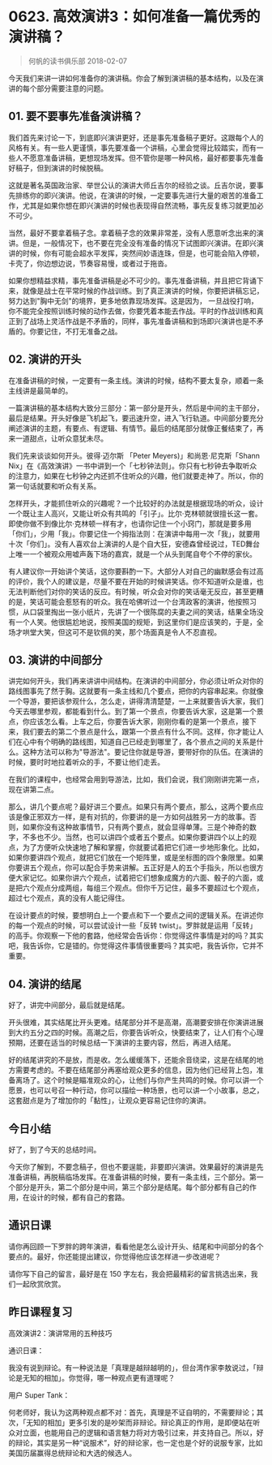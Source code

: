 # 0623. 高效演讲3：如何准备一篇优秀的演讲稿？
> 何帆的读书俱乐部
2018-02-07

今天我们来讲一讲如何准备你的演讲稿。你会了解到演讲稿的基本结构，以及在演讲的每个部分需要注意的问题。

## 01. 要不要事先准备演讲稿？

我们首先来讨论一下，到底即兴演讲更好，还是事先准备稿子更好。这跟每个人的风格有关。有一些人更谨慎，事先要准备一个讲稿，心里会觉得比较踏实，而有一些人不愿意准备讲稿，更想现场发挥。但不管你是哪一种风格，最好都要事先准备好稿子，但到演讲的时候脱稿。

这就是著名英国政治家、举世公认的演讲大师丘吉尔的经验之谈。丘吉尔说，要事先排练你的即兴演讲。他说，在演讲的时候，一定要事先进行大量的艰苦的准备工作，尤其是如果你想在即兴演讲的时候也表现得自然流畅，事先反复练习就更加必不可少。

当然，最好不要拿着稿子念。拿着稿子念的效果非常差，没有人愿意听念出来的演讲。但是，一般情况下，也不要在完全没有准备的情况下试图即兴演讲。在即兴演讲的时候，你有可能会超水平发挥，突然间妙语连珠，但是，也可能会陷入停顿，卡壳了，你边想边说，节奏容易慢，或者过于拖沓。

如果你想精益求精，事先准备讲稿是必不可少的。事先准备讲稿，并且把它背诵下来，就像是战士在平常时候的作战训练。到了真正演讲的时候，你要把讲稿忘记，努力达到"胸中无剑"的境界，更多地依靠现场发挥。这是因为， 一旦战役打响，你不能完全按照训练时候的动作去做，你要凭着本能去作战。平时的作战训练和真正到了战场上灵活作战是不矛盾的，同样，事先准备讲稿和到场即兴演讲也是不矛盾的。你要记住，不打无准备之战。

## 02. 演讲的开头

在准备讲稿的时候，一定要有一条主线。演讲的时候，结构不要太复杂，顺着一条主线讲是最简单的。

一篇演讲稿的基本结构大致分三部分：第一部分是开头，然后是中间的主干部分，最后是结果。开头好像是飞机起飞，要迅速升空，进入飞行轨道。中间部分要充分阐述演讲的主题，有要点、有逻辑、有情节。最后的结尾部分就像正餐结束了，再来一道甜点，让听众意犹未尽。

我们先来谈谈如何开头。彼得·迈尔斯 「Peter Meyers)」和尚恩·尼克斯「Shann Nix」在《高效演讲》一书中讲到一个「七秒钟法则」。你只有七秒钟去争取听众的注意力，如果在七秒钟之内还抓不住听众的兴趣，他们就要走神了。所以，你的第一句话就要和听众有关系。

怎样开头，才能抓住听众的兴趣呢？一个比较好的办法就是根据现场的听众，设计一个既让主人高兴，又能让听众有共鸣的「引子」。比尔·克林顿就很擅长这一套。即使你做不到像比尔·克林顿一样有才，也请你记住一个小窍门，那就是要多用「你们」，少用「我」。你要记住一个拇指法则：在演讲中每用一次「我」，就要用十次「你们」。没有人喜欢台上演讲的人是个自大狂，安德森曾经说过，TED舞台上唯一一个被观众用嘘声轰下场的嘉宾，就是一个从头到尾自夸个不停的家伙。

有人建议你一开始讲个笑话，这你要斟酌一下。大部分人对自己的幽默感会有过高的评价，我个人的建议是，尽量不要在开始的时候讲笑话。你不知道听众是谁，也无法判断他们对你的笑话的反应。有时候，听众会对你的笑话毫无反应，甚至更糟的是，笑话可能会惹怒有的听众。我在哈佛听过一个台湾政客的演讲，他按照习惯，从口袋里掏出一张小纸片，先讲了一个很陈腐的夫妻之间的笑话，结果全场没有一个人笑。他很尴尬地说，按照美国的规矩，到这里你们是应该笑的，于是，全场才哄堂大笑，但这可不是钦佩的笑，那个场面真是令人不忍直视。

## 03. 演讲的中间部分

讲完如何开头，我们再来讲讲中间结构。在演讲的中间部分，你必须让听众对你的路线图事先了然于胸。这就要有一条主线和几个要点，把你的内容串起来。你就像一个导游，要把该参观什么，怎么走，讲得清清楚楚，一上来就要告诉大家，我们今天去哪里参观，都能看到什么。到了第一个景点，你要告诉大家，这是第一个景点，你应该怎么看。上车之后，你要告诉大家，刚刚你看的是第一个景点，接下来，我们要去的第二个景点是什么，跟第一个景点有什么不同。这样，你才能让人们在心中有个明确的路线图，知道自己已经走到哪里了，各个景点之间的关系是什么。这种方法可以称为"导游法"。要记住你就是导游，要带好你的队伍。在演讲的时候，要时时地拉着听众的手，不要让他们走丢。

在我们的课程中，也经常会用到导游法，比如，我们会说，我们刚刚讲完第一点，现在讲第二点。

那么，讲几个要点呢？最好讲三个要点。如果只有两个要点，那么，这两个要点应该是像正邪双方一样，是有对抗的，你要讲的是一方如何战胜另一方的故事。否则，如果你没有这种故事情节，只有两个要点，就会显得单薄。三是个神奇的数字，不多也不少。当然，也可以讲四个或者五个要点。如果你要讲四个以上的观点，为了方便听众快速地了解和掌握，你就要试着把它们进一步地形象化。比如，如果你要讲四个观点，就把它们放在一个矩阵里，或是坐标图的四个象限里。如果你要讲五个观点，你可以配合手势来讲解。五正好是人的五个手指头，所以也很方便大家记忆。如果你讲六个观点，试着把它们想象成魔方的六面、骰子的六面，或是把六个观点分成两组，每组三个观点。但你千万记住，最多不要超过七个观点，超过七个观点，真的没有人能记得住。

在设计要点的时候，要想明白上一个要点和下一个要点之间的逻辑关系。在讲述你的每一个观点的时候，可以尝试设计一些「反转 twist」。罗胖就是运用「反转」的高手。你观察一下他的套路，他经常会告诉你：你觉得这件事情是对的吗？其实吧，我告诉你，它是错的。你觉得这件事情很重要吗？其实吧，我告诉你，它并不重要。

## 04. 演讲的结尾

好了，讲完中间部分，最后就是结尾。

开头很难，其实结尾比开头更难。结尾部分并不是高潮，高潮要安排在你演讲进展到大约五分之四的时候。高潮之后，你要告诉听众，快要结束了，让人们有个心理预期，还要在适当的时候总结一下演讲的主要内容，然后，再进入结尾。

好的结尾讲究的不是放，而是收。怎么缓缓落下，还能余音绕梁，这是在结尾的地方需要考虑的。不要在结尾部分再塞给观众更多的信息，因为他们已经背上包，准备离场了。这个时候是瞄准观众的心，让他们与你产生共鸣的时候。你可以讲一个愿景，也可以号召一种行动，你可以描绘一种场景，也可以讲一个小故事，总之，这套甜点是为了增加你的「黏性」，让观众更容易记住你的演讲。

## 今日小结

好了，到了今天的总结时间。

今天你了解到，不要念稿子，但也不要逞能，非要即兴演讲。效果最好的演讲是先准备讲稿，再脱稿临场发挥。在准备讲稿的时候，要有一条主线，三个部分。第一个部分是开头，第二个部分是中间，第三个部分是结尾。每个部分都有自己的作用，在设计的时候，都有自己的套路。

## 通识日课

请你再回顾一下罗胖的跨年演讲，看看他是怎么设计开头、结尾和中间部分的各个要点的。最好，你还能提出建议，你觉得他应该怎样进一步改进呢？

请你写下自己的留言，最好是在 150 字左右，我会把最精彩的留言挑选出来，我们一起欣赏欣赏。

## 昨日课程复习

高效演讲2：演讲常用的五种技巧

通识日课：

我没有说到辩论。有一种说法是「真理是越辩越明的」，但台湾作家李敖说过，「辩论是无知的相加」。你觉得，哪一种观点更有道理呢？

用户 Super Tank：

何老师好，我认为这两种观点都不对：首先，真理是不证自明的，不需要辩论；其次，「无知的相加」更多引发的是吵架而非辩论。辩论真正的作用，是即便站在听众对立面，也能用自己的逻辑和语言魅力将对方吸引过来，并支持自己。所以，好的辩论，其实是另一种“说服术”，好的辩论家，也一定也是个好的说服专家，比如美国历届赢得总统辩论和大选的候选人。





